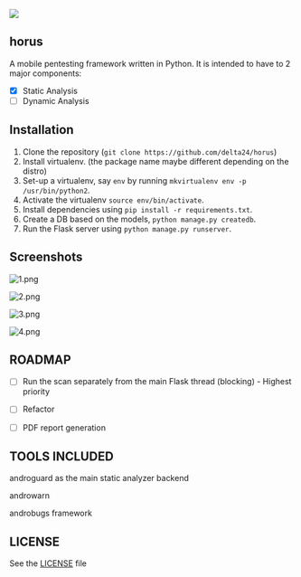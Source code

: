 ![](http://i.imgur.com/k0COvfS.jpg)

## horus

A mobile pentesting framework written in Python. It is intended to have to 2 major components:

 - [x] Static Analysis
 - [ ] Dynamic Analysis

## Installation

1. Clone the repository (`git clone https://github.com/delta24/horus`)
2. Install virtualenv. (the package name maybe different depending on the distro)
3. Set-up a virtualenv, say `env` by running `mkvirtualenv env -p /usr/bin/python2`.
4. Activate the virtualenv `source env/bin/activate`.
5. Install dependencies using `pip install -r requirements.txt`.
6. Create a DB based on the models, `python manage.py createdb`.
7. Run the Flask server using `python manage.py runserver`.

## Screenshots

![1.png](http://i.imgur.com/gz9TFgB.png)

![2.png](http://i.imgur.com/ykdnbYZ.png)

![3.png](http://i.imgur.com/GVnk53h.png)

![4.png](http://i.imgur.com/g1UD9hY.png)

## ROADMAP

 - [ ] Run the scan separately from the main Flask thread (blocking) - Highest priority
 - [ ] Refactor
 - [ ] PDF report generation


## TOOLS INCLUDED

androguard as the main static analyzer backend

androwarn

androbugs framework

## LICENSE

See the [LICENSE](https://github.com/delta24/horus/LICENSE) file
